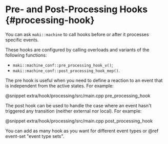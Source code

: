 # Pre- and Post-Processing Hooks {#processing-hook}

You can ask `maki::machine` to call hooks before or after it processes specific events.

These hooks are configured by calling overloads and variants of the following functions:
* `maki::machine_conf::pre_processing_hook_v()`;
* `maki::machine_conf::post_processing_hook_mep()`.

The pre hook is useful when you need to define a reaction to an event that is independent from the active states. For example:

@snippet extra/hook/processing/src/main.cpp pre_processing_hook

The post hook can be used to handle the case where an event hasn't triggered any transition (neither external nor local). For example:

@snippet extra/hook/processing/src/main.cpp post_processing_hook

You can add as many hook as you want for different event types or @ref event-set "event type sets".

